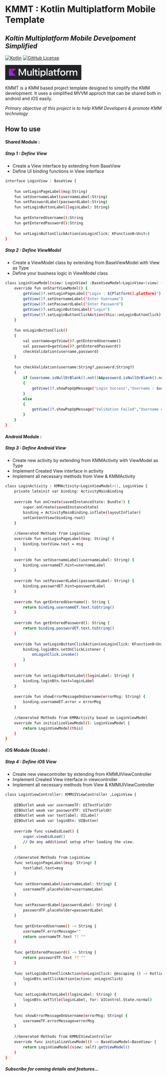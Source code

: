 # KMMT : Kotlin Multiplatform Mobile Template
## _Koltin Multiplatform Mobile Develpoment Simplified_

[![Kotlin](https://img.shields.io/badge/kotlin-1.4.32-blue.svg?logo=kotlin)](http://kotlinlang.org)
[![GitHub License](https://img.shields.io/badge/license-Apache%20License%202.0-blue.svg?style=flat)](http://www.apache.org/licenses/LICENSE-2.0)

[![image](https://github.com/jittya/KMMT/blob/master/KMultiplatform.png)](https://kotlinlang.org/lp/mobile/)


KMMT is a KMM based project template designed to simplify the KMM development.
It uses a simplified MVVM approch that can be shared both in android and iOS easily.

_Primary objective of this project is to help KMM Developers & promote KMM technology_

## How to use
#### Shared Module :
##### _Step 1 : Define View_

- Create a View interface by extending from BaseView
- Define UI binding functions in View interface

```sh
interface LoginView : BaseView {

    fun setLoginPageLabel(msg:String)
    fun setUsernameLabel(usernameLabel:String)
    fun setPasswordLabel(passwordLabel:String)
    fun setLoginButtonLabel(loginLabel: String)
    
    fun getEnteredUsername():String
    fun getEnteredPassword():String

    fun setLoginButtonClickAction(onLoginClick: KFunction0<Unit>)
}
```

##### _Step 2 : Define ViewModel_
-  Create a ViewModel class by extending from BaseViewModel with View as Type
-  Define your business logic in ViewModel class

```sh
class LoginViewModel(view: LoginView) :BaseViewModel<LoginView>(view) {
    override fun onStartViewModel() {
        getView()?.setLoginPageLabel("Login : ${Platform().platform}")
        getView()?.setUsernameLabel("Enter Username")
        getView()?.setPasswordLabel("Enter Password")
        getView()?.setLoginButtonLabel("Login")
        getView()?.setLoginButtonClickAction(this::onLoginButtonClick)
    }

    fun onLoginButtonClick()
    {
        val username=getView()?.getEnteredUsername()
        val password=getView()?.getEnteredPassword()
        checkValidation(username,password)
    }

    fun checkValidation(username:String?,password:String?)
    {
        if (username.isNullOrBlank().not()&&password.isNullOrBlank().not())
        {
            getView()?.showPopUpMessage("Login Success","Username : $username\nPassword : $password")
        }
        else
        {
            getView()?.showPopUpMessage("Validation Failed","Username or Password is empty")
        }
    }
}
```
#### Android Module  :
##### _Step 3 : Define Android View_
- Create new activity by extending from KMMActivity with ViewModel as Type
- Implement Created View interface in activity
- Implement all necessary methods from View & KMMActivity

```sh
class LoginActivity : KMMActivity<LoginViewModel>(), LoginView {
    private lateinit var binding: ActivityMainBinding
    
    override fun onCreate(savedInstanceState: Bundle?) {
        super.onCreate(savedInstanceState)
        binding = ActivityMainBinding.inflate(layoutInflater)
        setContentView(binding.root)
    }
    
    //Generated Methods from LoginView
    override fun setLoginPageLabel(msg: String) {
        binding.textView.text = msg
    }

    override fun setUsernameLabel(usernameLabel: String) {
        binding.usernameET.hint=usernameLabel
    }

    override fun setPasswordLabel(passwordLabel: String) {
        binding.passwordET.hint=passwordLabel
    }

    override fun getEnteredUsername(): String {
        return binding.usernameET.text.toString()
    }

    override fun getEnteredPassword(): String {
        return binding.passwordET.text.toString()
    }

    override fun setLoginButtonClickAction(onLoginClick: KFunction0<Unit>) {
        binding.loginBtn.setOnClickListener {
            onLoginClick.invoke()
        }
    }

    override fun setLoginButtonLabel(loginLabel: String) {
        binding.loginBtn.text=loginLabel
    }

    override fun showErrorMessageOnUsername(errorMsg: String) {
        binding.usernameET.error = errorMsg
    }

    //Generated Methods from KMMActivity based on LoginViewModel
    override fun initializeViewModel(): LoginViewModel {
        return LoginViewModel(this)
    }
}
```
#### iOS Module (Xcode) :
##### _Step 4 : Define iOS View_
- Create new viewcontroller by extending from KMMUIViewController
- Implement Created View interface in viewcontroller
- Implement all necessary methods from View & KMMUIViewController

```sh
class LoginViewController: KMMUIViewController ,LoginView {
    
    @IBOutlet weak var usernameTF: UITextFieldX!
    @IBOutlet weak var passwordTF: UITextFieldX!
    @IBOutlet weak var textlabel: UILabel!
    @IBOutlet weak var loginBtn: UIButton!
    
    override func viewDidLoad() {
        super.viewDidLoad()
        // Do any additional setup after loading the view.
    }

    //Generated Methods from LoginView
    func setLoginPageLabel(msg: String) {
        textlabel.text=msg
    }
    
    func setUsernameLabel(usernameLabel: String) {
        usernameTF.placeholder=usernameLabel
    }
    
    func setPasswordLabel(passwordLabel: String) {
        passwordTF.placeholder=passwordLabel
    }
    
    func getEnteredUsername() -> String {
        usernameTF.errorMessage=""
        return usernameTF.text ?? ""
    }
    
    func getEnteredPassword() -> String {
        return passwordTF.text ?? ""
    }
    
    func setLoginButtonClickAction(onLoginClick: @escaping () -> KotlinUnit) {
        loginBtn.setClickAction(action: onLoginClick)
    }
    
    func setLoginButtonLabel(loginLabel: String) {
        loginBtn.setTitle(loginLabel, for: UIControl.State.normal)
    }
    
    func showErrorMessageOnUsername(errorMsg: String) {
        usernameTF.errorMessage=errorMsg
    }
    
    //Generated Methods from KMMUIViewController
    override func initializeViewModel() -> BaseViewModel<BaseView> {
        return LoginViewModel(view: self).getViewModel()
    }
}
```

##### _Subscribe for coming details and features..._
